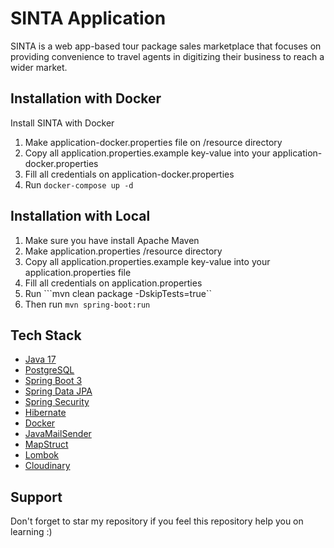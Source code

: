 
# SINTA Application

SINTA is a web app-based tour package sales marketplace that focuses on providing convenience to travel agents in digitizing their business to reach a wider market.


## Installation with Docker

Install SINTA with Docker

1. Make application-docker.properties file on /resource directory
2. Copy all application.properties.example key-value into your application-docker.properties
3. Fill all credentials on application-docker.properties
4. Run ```docker-compose up -d```
    
## Installation with Local
1. Make sure you have install Apache Maven
2. Make application.properties /resource directory
3. Copy all application.properties.example key-value into your application.properties file
4. Fill all credentials on application.properties
5. Run ```mvn clean package -DskipTests=true``
6. Then run ```mvn spring-boot:run```
## Tech Stack
- [Java 17](https://www.java.com/en/)
- [PostgreSQL](https://www.postgresql.org/)
- [Spring Boot 3](https://spring.io/projects/spring-boot/)
- [Spring Data JPA](https://docs.spring.io/spring-data/jpa/docs/current/reference/html/)
- [Spring Security](https://spring.io/projects/spring-security)
- [Hibernate](https://hibernate.org/)
- [Docker](https://www.docker.com/)
- [JavaMailSender](https://docs.spring.io/spring-framework/docs/current/javadoc-api/org/springframework/mail/javamail/JavaMailSender.html)
- [MapStruct](https://mapstruct.org/)
- [Lombok](https://projectlombok.org/features/)
- [Cloudinary](https://cloudinary.com/)
## Support

Don't forget to star my repository if you feel this repository help you on learning :)

